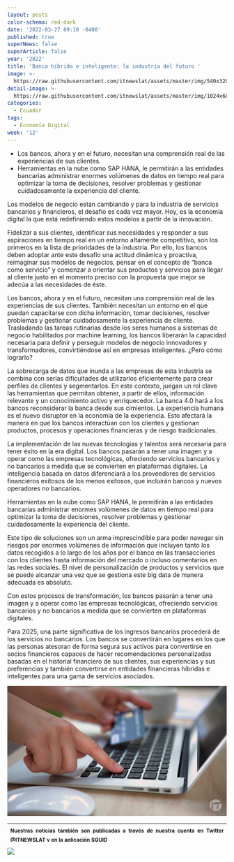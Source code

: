 ```yaml
---
layout: posts
color-schema: red-dark
date: '2022-03-27 09:18 -0400'
published: true
superNews: false
superArticle: false
year: '2022'
title: 'Banca híbrida e inteligente: la industria del futuro '
image: >-
  https://raw.githubusercontent.com/itnewslat/assets/master/img/540x320/Banca-Online-p.jpg
detail-image: >-
  https://raw.githubusercontent.com/itnewslat/assets/master/img/1024x680/Banca-Online-g.jpg
categories:
  - Ecuador
tags:
  - Economía Digital
week: '12'
---
```

- Los bancos, ahora y en el futuro, necesitan una comprensión real de las experiencias de sus clientes.
- Herramientas en la nube como SAP HANA, le permitirán a las entidades bancarias administrar enormes volúmenes de datos en tiempo real para optimizar la toma de decisiones, resolver problemas y gestionar cuidadosamente la experiencia del cliente.
 
Los modelos de negocio están cambiando y para la industria de servicios bancarios y financieros, el desafío es cada vez mayor. Hoy, es la economía digital la que está redefiniendo estos modelos a partir de la innovación. 

Fidelizar a sus clientes, identificar sus necesidades y responder a sus aspiraciones en tiempo real en un entorno altamente competitivo, son los primeros en la lista de prioridades de la industria. Por ello, los bancos deben adoptar ante este desafío una actitud dinámica y proactiva, reimaginar sus modelos de negocios, pensar en el concepto de “banca como servicio” y comenzar a orientar sus productos y servicios para llegar al cliente justo en el momento preciso con la propuesta que mejor se adecúa a las necesidades de éste. 

Los bancos, ahora y en el futuro, necesitan una comprensión real de las experiencias de sus clientes. También necesitan un entorno en el que puedan capacitarse con dicha información, tomar decisiones, resolver problemas y gestionar cuidadosamente la experiencia de cliente. Trasladando las tareas rutinarias desde los seres humanos a sistemas de negocio habilitados por machine learning, los bancos liberarán la capacidad necesaria para definir y perseguir modelos de negocio innovadores y transformadores, convirtiéndose así en empresas inteligentes. ¿Pero cómo lograrlo? 

La sobrecarga de datos que inunda a las empresas de esta industria se combina con serias dificultades de utilizarlos eficientemente para crear perfiles de clientes y segmentarlos. En este contexto, juegan un rol clave las herramientas que permitan obtener, a partir de ellos, información relevante y un conocimiento activo y enriquecedor. La banca 4.0 hará a los bancos reconsiderar la banca desde sus cimientos. La experiencia humana es el nuevo disruptor en la economía de la experiencia. Esto afectará la manera en que los bancos interactúan con los clientes y gestionan productos, procesos y operaciones financieras y de riesgo tradicionales.

La implementación de las nuevas tecnologías y talentos será necesaria para tener éxito en la era digital. Los bancos pasarán a tener una imagen y a operar como las empresas tecnológicas, ofreciendo servicios bancarios y no bancarios a medida que se convierten en plataformas digitales. La inteligencia basada en datos diferenciará a los proveedores de servicios financieros exitosos de los menos exitosos, que incluirán bancos y nuevos operadores no bancarios.

Herramientas en la nube como SAP HANA, le permitirán a las entidades bancarias administrar enormes volúmenes de datos en tiempo real para optimizar la toma de decisiones, resolver problemas y gestionar cuidadosamente la experiencia del cliente. 

Este tipo de soluciones son un arma imprescindible para poder navegar sin riesgos por enormes volúmenes de información que incluyen tanto los datos recogidos a lo largo de los años por el banco en las transacciones con los clientes hasta información del mercado o incluso comentarios en las redes sociales. El nivel de personalización de productos y servicios que se puede alcanzar una vez que se gestiona este big data de manera adecuada es absoluto.

Con estos procesos de transformación, los bancos pasarán a tener una imagen y a operar como las empresas tecnológicas, ofreciendo servicios bancarios y no bancarios a medida que se convierten en plataformas digitales.

Para 2025, una parte significativa de los ingresos bancarios procederá de los servicios no bancarios. Los bancos se convertirán en lugares en los que las personas atesoran de forma segura sus activos para convertirse en socios financieros capaces de hacer recomendaciones personalizadas basadas en el historial financiero de sus clientes, sus experiencias y sus preferencias y también convertirse en entidades financieras híbridas e inteligentes para una gama de servicios asociados.

![](https://raw.githubusercontent.com/itnewslat/assets/master/img/540x320/Banca-Online-p.jpg)

<table style="height: 42px;" width="569">
<tbody>
<tr>
<td style="text-align: justify;"><sub><strong>Nuestras noticias también son publicadas a través de nuestra cuenta en Twitter <a href="https://twitter.com/itnewslat?lang=es">@ITNEWSLAT</a> y en la aplicación <a href="https://squidapp.co/en/">SQUID</a></strong></sub></td>
</tr>
</tbody>
</table>

<img src="https://tracker.metricool.com/c3po.jpg?hash=56f88a41e39ab42c063cc51676587a04"/>